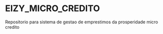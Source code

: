 # EIZY_MICRO_CREDITO
Repositorio para sistema de gestao de emprestimos da prosperidade micro credito
